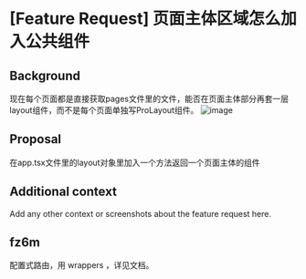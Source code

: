 # [Feature Request] 页面主体区域怎么加入公共组件

## Background

现在每个页面都是直接获取pages文件里的文件，能否在页面主体部分再套一层layout组件，而不是每个页面单独写ProLayout组件。
![image](https://user-images.githubusercontent.com/1262247/217771875-e1b0cb38-2819-4917-906c-d055adb13392.png)

## Proposal

在app.tsx文件里的layout对象里加入一个方法返回一个页面主体的组件

## Additional context

Add any other context or screenshots about the feature request here.

## fz6m

配置式路由，用 wrappers ，详见文档。
